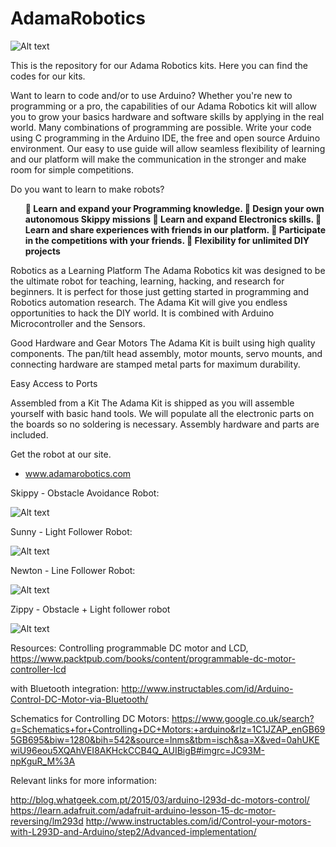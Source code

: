 # AdamaRobotics
![Alt text](http://www.adamarobotics.com/wp-content/uploads/2017/07/cropped-LogoAdamaRobotics.jpg?raw=true "Adama Robotics")


This is the repository for our Adama Robotics kits.
Here you can find the codes for our kits. 

Want to learn to code and/or to use Arduino? Whether you're new to programming or a pro, the capabilities of our Adama Robotics kit will allow you to grow your basics hardware and software skills by applying in the real world. Many combinations of programming are possible. Write your code using C programming in the Arduino IDE, the free and open source Arduino environment. Our easy to use guide will allow seamless flexibility of learning and our platform will make the communication in the stronger and make room for simple competitions. 

Do you want to learn to make robots?
<ul><strong>
	Learn and expand your Programming knowledge.
	Design your own autonomous Skippy missions
	Learn and expand Electronics skills.
	Learn and share experiences with friends in our platform.
	Participate in the competitions with your friends.
	Flexibility for unlimited DIY projects 
</strong>
</ul>

Robotics as a Learning Platform
The Adama Robotics kit was designed to be the ultimate robot for teaching, learning, hacking, and research for beginners. It is perfect for those just getting started in programming and Robotics automation research.
The Adama Kit will give you endless opportunities to hack the DIY world. It is combined with Arduino Microcontroller and the Sensors.

Good Hardware and Gear Motors
The Adama Kit is built using high quality components. The pan/tilt head assembly, motor mounts, servo mounts, and connecting hardware are stamped metal parts for maximum durability. 

Easy Access to Ports

Assembled from a Kit
The Adama Kit is shipped as you will assemble yourself with basic hand tools. We will populate all the electronic parts on the boards so no soldering is necessary. Assembly hardware and parts are included.

Get the robot at our site. 
- www.adamarobotics.com 


Skippy - Obstacle Avoidance Robot:

![Alt text](http://www.adamarobotics.com/wp-content/uploads/2017/07/skippy.jpg?raw=true "Skippy - Obstacle Avoidance Robot")

Sunny - Light Follower Robot:

![Alt text](http://www.adamarobotics.com/wp-content/uploads/2017/07/sunny.jpg?raw=true "Sunny - Light Follower Robot")

Newton - Line Follower Robot:

![Alt text](http://www.adamarobotics.com/wp-content/uploads/2017/07/newton.jpg?raw=true "Newton - Line Follower Robot")

Zippy - Obstacle + Light follower robot

![Alt text](http://www.adamarobotics.com/wp-content/uploads/2017/07/zippy.jpg?raw=true "Zippy - Light and Obstacle Follower Robot")



Resources: 
Controlling programmable DC motor and LCD, 
https://www.packtpub.com/books/content/programmable-dc-motor-controller-lcd

with Bluetooth integration:
http://www.instructables.com/id/Arduino-Control-DC-Motor-via-Bluetooth/

Schematics for Controlling DC Motors:
https://www.google.co.uk/search?q=Schematics+for+Controlling+DC+Motors:+arduino&rlz=1C1JZAP_enGB695GB695&biw=1280&bih=542&source=lnms&tbm=isch&sa=X&ved=0ahUKEwiU96eou5XQAhVEI8AKHckCCB4Q_AUIBigB#imgrc=JC93M-npKguR_M%3A


Relevant links for more information:

http://blog.whatgeek.com.pt/2015/03/arduino-l293d-dc-motors-control/
https://learn.adafruit.com/adafruit-arduino-lesson-15-dc-motor-reversing/lm293d
http://www.instructables.com/id/Control-your-motors-with-L293D-and-Arduino/step2/Advanced-implementation/

